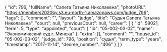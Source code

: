 {
    "id": 796,
    "fullName": "Сапега Татьяна Николаевна",
    "photoURL": "https://members2020by.s3.eu-north-1.amazonaws.com/judge_796",
    "tags": [],
    "comment": "",
    "layout": "judge",
    "title": "Судья Сапега Татьяна Николаевна",
    "court": null,
    "previousCourt": null,
    "career": [
        {
            "id": 58021,
            "term": 5,
            "type": "appointed",
            "court": {
                "id": "05-002-03-02",
                "name": "Экономический суд г. Минска"
            },
            "extra": [],
            "comment": "",
            "house_id": "05-002-03-02",
            "judge_id": 796,
            "position": "судья",
            "term_type": "years",
            "timestamp": "2017-11-14",
            "decree_number": "406"
        }
    ]
}
